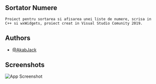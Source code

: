 
## Sortator Numere

    Proiect pentru sortarea si afisarea unei liste de numere, scrisa in C++ si wxWidgets, proiect creat in Visual Studio Comunity 2019.
## Authors

- [@AkabJack](https://github.com/AkabJack)


## Screenshots

![App Screenshot](https://via.placeholder.com/468x300?text=App+Screenshot+Here)

